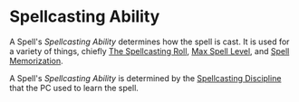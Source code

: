 # Spellcasting Ability

A Spell's *Spellcasting Ability* determines how the spell is cast. It is used for a variety of things, chiefly [The Spellcasting Roll](Spellcasting.md#The%20Spellcasting%20Roll), [Max Spell Level](../Spells/Spell%20Level.md#Max%20Spell%20Level), and [Spell Memorization](Spell%20Learning/Spell%20Memorization.md).

A Spell's *Spellcasting Ability* is determined by the [Spellcasting Discipline](Spellcasting%20Disciplines/Spellcasting%20Disciplines.md) that the PC used to learn the spell.
